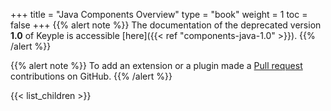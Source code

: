 +++
title = "Java Components Overview"
type = "book"
weight = 1
toc = false
+++
{{% alert note %}}
The documentation of the deprecated version **1.0** of Keyple is accessible [here]({{< ref "components-java-1.0" >}}).
{{% /alert %}}

{{% alert note %}} To add an extension or a plugin made a [Pull request](https://github.com/eclipse/keyple-website/pulls) contributions on GitHub. {{% /alert %}} 

{{< list_children >}}